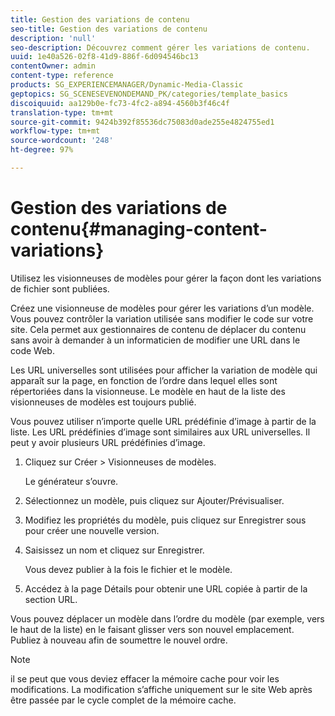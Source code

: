 ```yaml
---
title: Gestion des variations de contenu
seo-title: Gestion des variations de contenu
description: 'null'
seo-description: Découvrez comment gérer les variations de contenu.
uuid: 1e40a526-02f8-41d9-886f-6d094546bc13
contentOwner: admin
content-type: reference
products: SG_EXPERIENCEMANAGER/Dynamic-Media-Classic
geptopics: SG_SCENESEVENONDEMAND_PK/categories/template_basics
discoiquuid: aa129b0e-fc73-4fc2-a894-4560b3f46c4f
translation-type: tm+mt
source-git-commit: 9424b392f85536dc75083d0ade255e4824755ed1
workflow-type: tm+mt
source-wordcount: '248'
ht-degree: 97%

---
```



# Gestion des variations de contenu{#managing-content-variations}

Utilisez les visionneuses de modèles pour gérer la façon dont les variations de fichier sont publiées.

Créez une visionneuse de modèles pour gérer les variations d’un modèle. Vous pouvez contrôler la variation utilisée sans modifier le code sur votre site. Cela permet aux gestionnaires de contenu de déplacer du contenu sans avoir à demander à un informaticien de modifier une URL dans le code Web.

Les URL universelles sont utilisées pour afficher la variation de modèle qui apparaît sur la page, en fonction de l’ordre dans lequel elles sont répertoriées dans la visionneuse. Le modèle en haut de la liste des visionneuses de modèles est toujours publié.

Vous pouvez utiliser n’importe quelle URL prédéfinie d’image à partir de la liste. Les URL prédéfinies d’image sont similaires aux URL universelles. Il peut y avoir plusieurs URL prédéfinies d’image.

1. Cliquez sur Créer > Visionneuses de modèles.

   Le générateur s’ouvre.

1. Sélectionnez un modèle, puis cliquez sur Ajouter/Prévisualiser.
1. Modifiez les propriétés du modèle, puis cliquez sur Enregistrer sous pour créer une nouvelle version.
1. Saisissez un nom et cliquez sur Enregistrer.

   Vous devez publier à la fois le fichier et le modèle.

1. Accédez à la page Détails pour obtenir une URL copiée à partir de la section URL.

Vous pouvez déplacer un modèle dans l’ordre du modèle (par exemple, vers le haut de la liste) en le faisant glisser vers son nouvel emplacement. Publiez à nouveau afin de soumettre le nouvel ordre.

>[!NOTE]
>
>il se peut que vous deviez effacer la mémoire cache pour voir les modifications. La modification s’affiche uniquement sur le site Web après être passée par le cycle complet de la mémoire cache.

